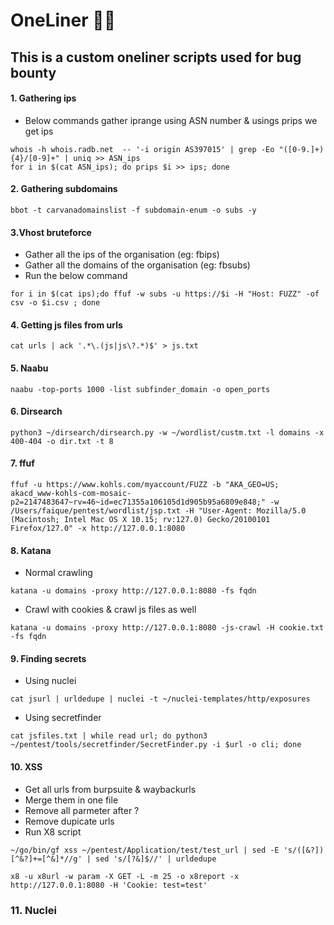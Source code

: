 # OneLiner ✍🏻

## This is a custom oneliner scripts used for bug bounty

#### 1. Gathering ips 

* Below commands gather iprange using ASN number & usings prips we get ips

```
whois -h whois.radb.net  -- '-i origin AS397015' | grep -Eo "([0-9.]+){4}/[0-9]+" | uniq >> ASN_ips
for i in $(cat ASN_ips); do prips $i >> ips; done
```

#### 2. Gathering subdomains 

```
bbot -t carvanadomainslist -f subdomain-enum -o subs -y
```

#### 3.Vhost bruteforce 

* Gather all the ips of the organisation (eg: fbips)
* Gather all the domains of the organisation (eg: fbsubs)
* Run the below command

```
for i in $(cat ips);do ffuf -w subs -u https://$i -H "Host: FUZZ" -of csv -o $i.csv ; done
```

#### 4. Getting js files from urls

```
cat urls | ack '.*\.(js|js\?.*)$' > js.txt
```

#### 5. Naabu

```
naabu -top-ports 1000 -list subfinder_domain -o open_ports
```

#### 6. Dirsearch

```
python3 ~/dirsearch/dirsearch.py -w ~/wordlist/custm.txt -l domains -x 400-404 -o dir.txt -t 8
```

#### 7. ffuf

```
ffuf -u https://www.kohls.com/myaccount/FUZZ -b "AKA_GEO=US; akacd_www-kohls-com-mosaic-p2=2147483647~rv=46~id=ec71355a106105d1d905b95a6809e848;" -w /Users/faique/pentest/wordlist/jsp.txt -H "User-Agent: Mozilla/5.0 (Macintosh; Intel Mac OS X 10.15; rv:127.0) Gecko/20100101 Firefox/127.0" -x http://127.0.0.1:8080
```

#### 8. Katana

* Normal crawling

```
katana -u domains -proxy http://127.0.0.1:8080 -fs fqdn
```

* Crawl with cookies & crawl js files as well

```
katana -u domains -proxy http://127.0.0.1:8080 -js-crawl -H cookie.txt -fs fqdn
```

#### 9. Finding secrets

* Using nuclei

```
cat jsurl | urldedupe | nuclei -t ~/nuclei-templates/http/exposures
```

* Using secretfinder

```
cat jsfiles.txt | while read url; do python3 ~/pentest/tools/secretfinder/SecretFinder.py -i $url -o cli; done
```

#### 10. XSS

* Get all urls from burpsuite & waybackurls
* Merge them in one file
* Remove all parmeter after ?
* Remove dupicate urls
* Run X8 script

```
~/go/bin/gf xss ~/pentest/Application/test/test_url | sed -E 's/([&?])[^&?]+=[^&]*//g' | sed 's/[?&]$//' | urldedupe

x8 -u x8url -w param -X GET -L -m 25 -o x8report -x http://127.0.0.1:8080 -H 'Cookie: test=test'

```

### 11. Nuclei
